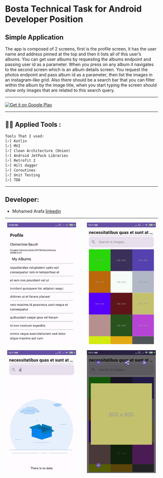 # Bosta Technical Task for Android Developer Position 

<h2>Simple Application</h2>
The app is composed of 2 screens, first is the profile screen, it has the user name and address
pinned at the top and then it lists all of this user’s albums. You can get user albums by requesting
the albums endpoint and passing user id as a parameter.
When you press on any album it navigates to the second screen which is an album details screen.
You request the photos endpoint and pass album id as a parameter, then list the images in an
instagram-like grid. Also there should be a search bar that you can filter within the album by the
image title, when you start typing the screen should show only images that are related to this
search query.

<hr>


<a href="#"><img alt="Get it on Google Play" src="https://github.com/m07med176/Weather-App-Technical-Task/blob/master/screenshots/record.gif" width=50% align="center"/></a>

<hr>


## 👨‍💻 Applied Tools :
```text
Tools That I used:
[✓] Kotlin
[✓] MVI
[✓] Clean Architecture (Onion)
[✓] Android JetPack Libraries
[✓] Retrofit 2
[✓] Hilt dagger
[✓] Coroutines
[✓] Unit Testing
[✓] TDD
```

<hr>
<h2>Developer:</h2>

- Mohamed Arafa [linkedin](https://www.linkedin.com/in/devmohamed/)

<hr>


<p align="center">
  <img alt="Light" src="https://github.com/m07med176/BoastaProject/blob/master/screenshots/1.jpg" width="45%">
&nbsp; &nbsp; &nbsp; &nbsp;
  <img alt="Dark" src="https://github.com/m07med176/BoastaProject/blob/master/screenshots/2.jpg" width="45%">
</p>


<p align="center">
  <img alt="Light" src="https://github.com/m07med176/BoastaProject/blob/master/screenshots/3.jpg" width="45%">
&nbsp; &nbsp; &nbsp; &nbsp;
  <img alt="Dark" src="https://github.com/m07med176/BoastaProject/blob/master/screenshots/4.jpg" width="45%">
</p>





